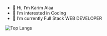 
- 👋 Hi, I’m Karim Alaa
- 👀 I’m interested in Coding
- 🌱 I’m currently Full Stack WEB DEVELOPER

<!--![Karim's GitHub stats](https://github-readme-stats.vercel.app/api?username=lightdevkimo&show_icons=true&theme=default&hide=contribs,issues)-->
![Top Langs](https://github-readme-stats.vercel.app/api/top-langs/?username=lightdevkimo&hide=html,scss,css&layout=compact)

<!--
<div align="right">
    <a align="left" href="https://app.daily.dev/karimnafady"><img src="https://api.daily.dev/devcards/61a039c759e247d9957c3ddfacf80c23.png?r=vw0" width="300"                   alt="Karim Alaa Hamed Nafady's Dev Card"/>
    </a>
</div>
<div align="left">
    <h3 align="left">Languages and Tools:</h3>
    <p align="left">
        <a href="https://angular.io" target="_blank" rel="noreferrer">
            <img
            src="https://angular.io/assets/images/logos/angular/angular.svg"
            alt="angular"
            width="40"
            height="40"
            />
        </a>
        <a href="https://getbootstrap.com" target="_blank" rel="noreferrer">
            <img
            src="https://raw.githubusercontent.com/devicons/devicon/master/icons/bootstrap/bootstrap-plain-wordmark.svg"
            alt="bootstrap"
            width="40"
            height="40"
            />
        </a>
        <a href="https://www.w3schools.com/css/" target="_blank" rel="noreferrer">
            <img
            src="https://raw.githubusercontent.com/devicons/devicon/master/icons/css3/css3-original-wordmark.svg"
            alt="css3"
            width="40"
            height="40"
            />
        </a></br></br>
        <a href="https://firebase.google.com/" target="_blank" rel="noreferrer">
            <img
            src="https://www.vectorlogo.zone/logos/firebase/firebase-icon.svg"
            alt="firebase"
            width="40"
            height="40"
            />
        </a>
        <a href="https://flutter.dev" target="_blank" rel="noreferrer">
            <img
            src="https://www.vectorlogo.zone/logos/flutterio/flutterio-icon.svg"
            alt="flutter"
            width="40"
            height="40"
            />
        </a>
        <a href="https://git-scm.com/" target="_blank" rel="noreferrer">
            <img
            src="https://www.vectorlogo.zone/logos/git-scm/git-scm-icon.svg"
            alt="git"
            width="40"
            height="40"
            />
        </a></br></br>
        <a href="https://www.w3.org/html/" target="_blank" rel="noreferrer">
            <img
            src="https://raw.githubusercontent.com/devicons/devicon/master/icons/html5/html5-original-wordmark.svg"
            alt="html5"
            width="40"
            height="40"
            />
        </a>
        <a href="https://developer.mozilla.org/en-US/docs/Web/JavaScript"
            target="_blank"
            rel="noreferrer">
            <img
            src="https://raw.githubusercontent.com/devicons/devicon/master/icons/javascript/javascript-original.svg"
            alt="javascript"
            width="40"
            height="40"
            />
        </a>
        <a href="https://laravel.com/" target="_blank" rel="noreferrer">
            <img
            src="https://raw.githubusercontent.com/devicons/devicon/master/icons/laravel/laravel-plain-wordmark.svg"
            alt="laravel"
            width="40"
            height="40"
            />
        </a>
        <a href="https://www.linux.org/" target="_blank" rel="noreferrer">
            <img
            src="https://raw.githubusercontent.com/devicons/devicon/master/icons/linux/linux-original.svg"
            alt="linux"
            width="40"
            height="40"
            />
        </a>
        <a href="https://www.mongodb.com/" target="_blank" rel="noreferrer">
            <img
            src="https://raw.githubusercontent.com/devicons/devicon/master/icons/mongodb/mongodb-original-wordmark.svg"
            alt="mongodb"
            width="40"
            height="40"
            />
        </a></br></br>
        <a href="https://www.mysql.com/" target="_blank" rel="noreferrer">
            <img
            src="https://raw.githubusercontent.com/devicons/devicon/master/icons/mysql/mysql-original-wordmark.svg"
            alt="mysql"
            width="40"
            height="40"
            />
        </a>
        <a href="https://nextjs.org/" target="_blank" rel="noreferrer">
            <img
            src="https://cdn.worldvectorlogo.com/logos/nextjs-2.svg"
            alt="nextjs"
            width="40"
            height="40"
            />
        </a>
        <a href="https://nodejs.org" target="_blank" rel="noreferrer">
            <img
            src="https://raw.githubusercontent.com/devicons/devicon/master/icons/nodejs/nodejs-original-wordmark.svg"
            alt="nodejs"
            width="40"
            height="40"
            />
        </a></br></br>
        <a href="https://www.php.net" target="_blank" rel="noreferrer">
            <img
            src="https://raw.githubusercontent.com/devicons/devicon/master/icons/php/php-original.svg"
            alt="php"
            width="40"
            height="40"
            />
        </a>
        <a href="https://reactjs.org/" target="_blank" rel="noreferrer">
            <img
            src="https://raw.githubusercontent.com/devicons/devicon/master/icons/react/react-original-wordmark.svg"
            alt="react"
            width="40"
            height="40"
            />
        </a>
        <a href="https://www.typescriptlang.org/" target="_blank" rel="noreferrer">
            <img
            src="https://raw.githubusercontent.com/devicons/devicon/master/icons/typescript/typescript-original.svg"
            alt="typescript"
            width="40"
            height="40"
            />
        </a>
    </p>
</div>
-->
